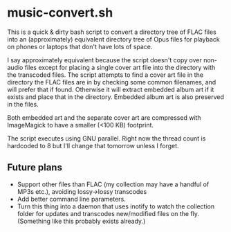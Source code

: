# music-convert.sh

This is a quick & dirty bash script to convert a directory tree of FLAC files into an (approximately) equivalent directory tree of Opus files
for playback on phones or laptops that don't have lots of space.

I say approximately equivalent because the script doesn't copy over non-audio files except for placing a single cover art file into the
directory with the transcoded files. The script attempts to find a cover art file in the directory the FLAC files are in by checking some
common filenames, and will prefer that if found. Otherwise it will extract embedded album art if it exists and place that in the directory.
Embedded album art is also preserved in the files.

Both embedded art and the separate cover art are compressed with ImageMagick to have a smaller (<100 KB) footprint.

The script executes using GNU parallel. Right now the thread count is hardcoded to 8 but I'll change that tomorrow unless I forget.

## Future plans

- Support other files than FLAC (my collection may have a handful of MP3s etc.), avoiding lossy->lossy transcodes
- Add better command line parameters.
- Turn this thing into a daemon that uses inotify to watch the collection folder for updates and transcodes new/modified files
  on the fly. (Something like this probably exists already.)
